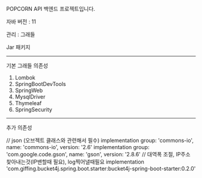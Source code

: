 POPCORN API 백엔드 프로젝트입니다.


자바 버전 : 11

관리 : 그래들

Jar 패키지

----------------------------------
기본 그래들 의존성
1. Lombok
2. SpringBootDevTools
3. SpringWeb
4. MysqlDriver
5. Thymeleaf
6. SpringSecurity

--------------------------------
추가 의존성

// json (오브젝트 클래스와 관련해서 필수)
    implementation group: 'commons-io', name: 'commons-io', version: '2.6'
    implementation group: 'com.google.code.gson', name: 'gson', version: '2.8.6'
// 대역폭 조절, IP주소 찾아내는것(IP밴할때 필요), log찍어낼때필요
implementation 'com.giffing.bucket4j.spring.boot.starter:bucket4j-spring-boot-starter:0.2.0'